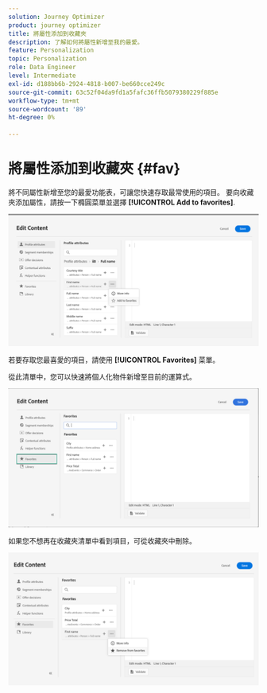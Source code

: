 ```yaml
---
solution: Journey Optimizer
product: journey optimizer
title: 將屬性添加到收藏夾
description: 了解如何將屬性新增至我的最愛。
feature: Personalization
topic: Personalization
role: Data Engineer
level: Intermediate
exl-id: d188bb6b-2924-4818-b007-be660cce249c
source-git-commit: 63c52f04da9fd1a5fafc36ffb5079380229f885e
workflow-type: tm+mt
source-wordcount: '89'
ht-degree: 0%

---
```


# 將屬性添加到收藏夾 {#fav}

將不同屬性新增至您的最愛功能表，可讓您快速存取最常使用的項目。 要向收藏夾添加屬性，請按一下橢圓菜單並選擇 **[!UICONTROL Add to favorites]**.

![](assets/favorite-option.png)

若要存取您最喜愛的項目，請使用 **[!UICONTROL Favorites]** 菜單。

從此清單中，您可以快速將個人化物件新增至目前的運算式。

![](assets/favorite-list.png)

如果您不想再在收藏夾清單中看到項目，可從收藏夾中刪除。

![](assets/favorite-remove.png)
